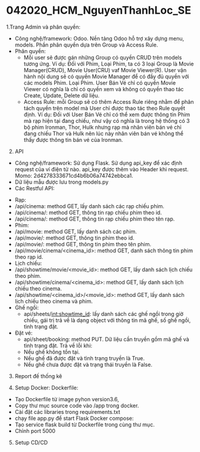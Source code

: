 # 042020_HCM_NguyenThanhLoc_SE

1.Trang Admin và phân quyền:
- Công nghệ/framework: Odoo. Nền tảng Odoo hỗ trợ xây dựng menu, models. Phần phân quyền dựa trên Group và Access Rule.
- Phân quyền:
  + Mỗi user sẽ được gán những Group có quyền CRUD trên models tương ứng. Ví dụ: Đối với Phim, Loại Phim, ta có 3 loại Group là Movie Manager(CRUD), Movie User(CRU) vaf Movie Viewer(R). User vận hành nội dung sẽ có quyền Movie Manager để có đầy đủ quyền với các models Phim. Loại Phim. User Bán Vé chỉ có quyền Movie Viewer có nghĩa là chỉ có quyền xem và không có quyền thao tác Create, Update, Delete dữ liệu.
  + Access Rule: mỗi Group sẽ có thêm Access Rule riêng nhằm để phân tách quyền trên model mà User chỉ được thao tác theo Rule quyết định. Ví dụ: Đối với User Bán Vé chỉ có thể xem được thông tin Phim mà rạp hiện tại đang chiếu, như vậy có nghĩa là trong hệ thống có 3 bộ phim Ironman, Thor, Hulk nhưng rạp mà nhân viên bán vé chỉ đang chiếu Thor và Hulk nên lúc này nhân viên bán vé không thể thấy được thông tin bán vé của Ironman.

2. API
- Công nghệ/framework: Sử dụng Flask. Sử dụng api_key để xác định request của ví điện tử nào. api_key được thêm vào Header khi request. Momo: 2d4278333671cd4b6b06a74742ebbca1.
- Dữ liệu mẫu được lưu trong models.py
- Các Restful API:
 + Rạp:
  + /api/cinema: method GET, lấy danh sách các rạp chiếu phim.
  + /api/cinema/<id>: method GET, thông tin rạp chiếu phim theo id.
  + /api/cinema/<name>: method GET, thông tin rạp chiếu phim theo tên rạp.
 + Phim:
  + /api/movie: method GET, lấy danh sách các phim.
  + /api/movie/<id>: method GET, thông tin phim theo id.
  + /api/movie/<name>: method GET, thông tin phim theo tên phim.
  + /api/movie/cinema/<cinema_id>: method GET, danh sách thông tin phim theo rạp id.
 + Lịch chiếu:
  + /api/showtime/movie/<movie_id>: method GET, lấy danh sách lịch chiếu theo phim.
  + /api/showtime/cinema/<cinema_id>: method GET, lấy danh sách lịch chiếu theo cinema.
  + /api/showtime/<cinema_id>/<movie_id>: method GET, lấy danh sách lịch chiếu theo cinema và phim.
 + Ghế ngồi:
    + api/sheets/<int:showtime_id>: lấy danh sách các ghế ngồi trong giờ chiếu, gái trị trả về là dạng object với thông tin mã ghế, số ghế ngồi, tình trạng đặt.
 + Đặt vé:
   + api/sheet/booking: method PUT. Dữ liệu cần truyền gồm mã ghế và tình trạng đặt. Trả về lỗi khi:
    - Nếu ghế không tồn tại.
    - Nếu ghế đã được đặt và tình trạng truyền là True.
    - Nếu ghế chưa được đặt và trạng thái truyền là False.



3. Report đế thống kê

4. Setup Docker:
Dockerfile:
- Tạo Dockerfile từ image pyhon version3.6,
- Copy thư mục source code vào /app trong docker.
- Cài đặt các libraries trong requirements.txt
- chạy file app.py để start Flask
Docker compose:
- Tạo service flask build từ Dockerfile trong cùng thư mục.
- Chỉnh port 5000

5. Setup CD/CD
